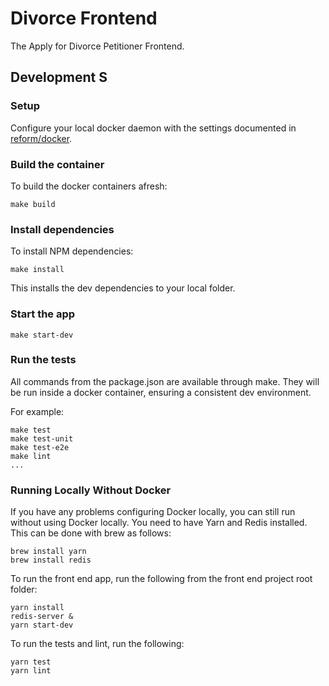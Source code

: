 # Divorce Frontend

The Apply for Divorce Petitioner Frontend.

## Development S

### Setup

Configure your local docker daemon with the settings documented in
[reform/docker][reform-docker].

### Build the container

To build the docker containers afresh:

```
make build
```

### Install dependencies

To install NPM dependencies:

```
make install
```

This installs the dev dependencies to your local folder.

### Start the app

```
make start-dev
```

###  Run the tests

All commands from the package.json are available through make. They will be run
inside a docker container, ensuring a consistent dev environment.

For example:

```
make test
make test-unit
make test-e2e
make lint
...
```

### Running Locally Without Docker
If you have any problems configuring Docker locally, you can still run without using Docker locally.
You need to have Yarn and Redis installed. This can be done with brew as follows:

```
brew install yarn
brew install redis

```

To run the front end app, run the following from the front end project root folder:


```
yarn install
redis-server &
yarn start-dev

```

To run the tests and lint, run the following:
```
yarn test
yarn lint
```

[reform-docker]: http://git.reform/reform/docker
